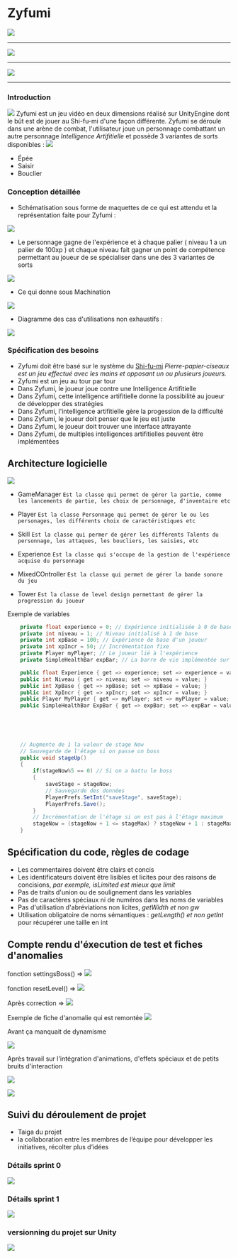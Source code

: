 # Zyfumi



![](https://raw.githubusercontent.com/RaimonDylan/zifumii/master/COMBATTANTS.gif)






---


![](https://raw.githubusercontent.com/RaimonDylan/zifumii/master/photos/AnimatedGif.gif)


----


![](https://raw.githubusercontent.com/RaimonDylan/zifumii/master/photos/SHIFU1.jpg)



--- 




### Introduction
![](https://raw.githubusercontent.com/RaimonDylan/zifumii/master/photos/SHIFU3.jpg)
Zyfumi est un jeu vidéo en deux dimensions réalisé sur UnityEngine dont le bût est de jouer au Shi-fu-mi d'une façon différente.
Zyfumi se déroule dans une arène de combat, l'utilisateur joue un personnage combattant un autre personnage *Intelligence Artifitielle* et possède 3 variantes de sorts disponibles : 
![](https://raw.githubusercontent.com/RaimonDylan/zifumii/master/photos/SHIFU2.jpg)
* Épée
* Saisir
* Bouclier

### Conception détaillée
* Schématisation sous forme de maquettes de ce qui est attendu et la représentation faite pour Zyfumi :

![](https://raw.githubusercontent.com/RaimonDylan/zifumii/master/photos/conception.jpeg)



* Le personnage gagne de l'expérience et à chaque palier ( niveau 1 a un palier de 100xp )  et chaque niveau fait gagner un point de compétence permettant au joueur de se spécialiser dans une des 3 variantes de sorts 

![](https://raw.githubusercontent.com/RaimonDylan/zifumii/master/photos/XP.gif)



* Ce qui donne sous Machination

![](https://raw.githubusercontent.com/RaimonDylan/zifumii/master/photos/GAMEPALY.gif)



* Diagramme des cas d'utilisations non exhaustifs : 

![](https://raw.githubusercontent.com/RaimonDylan/zifumii/master/photos/use.png)

### Spécification des besoins
* Zyfumi doit être basé sur le système du [Shi-fu-mi](https://www.google.com) *Pierre-papier-ciseaux est un jeu effectué avec les mains et opposant un ou plusieurs joueurs.*
* Zyfumi est un jeu au tour par tour
* Dans Zyfumi, le joueur joue contre une Intelligence Artifitielle
* Dans Zyfumi, cette intelligence artifitielle donne la possibilité au joueur de développer des stratégies
* Dans Zyfumi, l'intelligence artifitielle gère la progession de la difficulté
* Dans Zyfumi, le joueur doit penser que le jeu est juste 
* Dans Zyfumi, le joueur doit trouver une interface attrayante
* Dans Zyfumi, de multiples intelligences artifitielles peuvent être implémentées

## Architecture logicielle 

![](https://raw.githubusercontent.com/RaimonDylan/zifumii/master/photos/Diagramme%20de%20classe.PNG)

* GameManager 
```Est la classe qui permet de gérer la partie, comme les lancements de partie, les choix de personnage, d'inventaire etc```
* Player
```Est la classe Personnage qui permet de gérer le ou les personages, les différents choix de caractéristiques etc```
* Skill
```Est la classe qui permer de gérer les différents Talents du personnage, les attaques, les boucliers, les saisies, etc ```
* Experience
```Est la classe qui s'occupe de la gestion de l'expérience acquise du personnage```

* MixedCOntroller
```Est la classe qui permet de gérer la bande sonore du jeu```

* Tower
```Est la classe de level design permettant de gérer la progression du joueur```




Exemple de variables 
```c#
    private float experience = 0; // Expérience initialisée à 0 de base
    private int niveau = 1; // Niveau initialisé à 1 de base
    private int xpBase = 100; // Expérience de base d'un joueur
    private int xpIncr = 50; // Incrémentation fixe
    private Player myPlayer; // Le joueur lié à l'expérience 
    private SimpleHealthBar expBar; // La barre de vie implémentée sur la scène

    public float Experience { get => experience; set => experience = value; }
    public int Niveau { get => niveau; set => niveau = value; }
    public int XpBase { get => xpBase; set => xpBase = value; }
    public int XpIncr { get => xpIncr; set => xpIncr = value; }
    public Player MyPlayer { get => myPlayer; set => myPlayer = value; }
    public SimpleHealthBar ExpBar { get => expBar; set => expBar = value; }
    
    
    

```

```c#

    // Augmente de 1 la valeur de stage Now
    // Sauvegarde de l'étage si on passe un boss
    public void stageUp()
    {
        if(stageNow%5 == 0) // Si on a battu le boss
        {
            saveStage = stageNow;
            // Sauvegarde des données 
            PlayerPrefs.SetInt("saveStage", saveStage);
            PlayerPrefs.Save();
        }
        // Incrémentation de l'étage si on est pas à l'étage maximum
        stageNow = (stageNow + 1 <= stageMax) ? stageNow + 1 : stageMax;
    }
```

## Spécification du code, règles de codage
* Les commentaires doivent être clairs et concis
* Les identificateurs doivent être lisibles et licites pour des raisons de concisions, *par exemple, isLimited est mieux que limit* 
* Pas de traits d'union ou de soulignement dans les variables
* Pas de caractères spéciaux ni de numéros dans les noms de variables 
* Pas d'utilisation d'abréviations non licites, *getWidth et non gw* 
* Utilisation obligatoire de noms sémantiques : *getLength() et non getInt* pour récupérer une taille en int

## Compte rendu d'éxecution de test et fiches d'anomalies

fonction settingsBoss() => 
![](https://raw.githubusercontent.com/RaimonDylan/zifumii/master/photos/SUCCESS.gif)

fonction resetLevel() => 
![](https://raw.githubusercontent.com/RaimonDylan/zifumii/master/photos/ERR.gif)


Après correction => 
![](https://raw.githubusercontent.com/RaimonDylan/zifumii/master/photos/SUCCESS.gif)




Exemple de fiche d'anomalie qui est remontée 
![](https://raw.githubusercontent.com/RaimonDylan/zifumii/master/photos/ANO.PNG)

Avant ça manquait de dynamisme

![](https://raw.githubusercontent.com/RaimonDylan/zifumii/master/photos/SHIFU2.jpg)

Après travail sur l'intégration d'animations, d'effets spéciaux et de petits bruits d'interaction

![](https://raw.githubusercontent.com/RaimonDylan/zifumii/master/photos/AnimatedGif.gif)

![](https://raw.githubusercontent.com/RaimonDylan/zifumii/master/photos/SUCCESS.gif)


## Suivi du déroulement de projet
* Taiga du projet 
* la collaboration entre les membres de l’équipe pour développer les initiatives, récolter plus d’idées
### Détails sprint 0
![](https://raw.githubusercontent.com/RaimonDylan/zifumii/master/photos/Sprint0.PNG)
### Détails sprint 1
![](https://raw.githubusercontent.com/RaimonDylan/zifumii/master/photos/Sprint1.PNG)
### versionning du projet sur Unity
![](https://raw.githubusercontent.com/RaimonDylan/zifumii/master/photos/collab.PNG)
